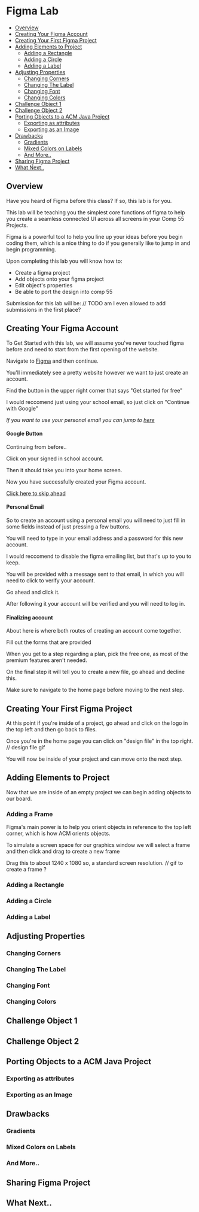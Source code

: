 # Figma Lab

- [Overview](#overview)
- [Creating Your Figma Account](#creating-your-figma-account)
- [Creating Your First Figma Project](#creating-your-first-figma-project)
- [Adding Elements to Project](#adding-elements-to-project)
  - [Adding a Rectangle](#adding-a-rectangle)
  - [Adding a Circle](#adding-a-circle)
  - [Adding a Label](#adding-a-label)
- [Adjusting Properties](#adjusting-properties)
  - [Changing Corners](#changing-corners)
  - [Changing The Label](#changing-the-label)
  - [Changing Font](#changing-font)
  - [Changing Colors](#changing-colors)
- [Challenge Object 1](#challenge-object-1)
- [Challenge Object 2](#challenge-object-2)
- [Porting Objects to a ACM Java Project](#porting-objects-to-a-acm-java-project)
  - [Exporting as attributes](#exporting-as-attributes)
  - [Exporting as an Image](#exporting-as-an-image)
- [Drawbacks](#drawbacks)
  - [Gradients](#gradients)
  - [Mixed Colors on Labels](#mixed-colors-on-labels)
  - [And More..](#and-more)
- [Sharing Figma Project](#sharing-figma-project)
- [What Next..](#what-next)

## Overview
Have you heard of Figma before this class? If so, this lab is for you. 

This lab will be teaching you the simplest core functions of figma to help you create a seamless connected UI across all screens in your Comp 55 Projects.

Figma is a powerful tool to help you line up your ideas before you begin coding them, which is a nice thing to do if you generally like to jump in and begin programming.

Upon completing this lab you will know how to:
- Create a figma project
- Add objects onto your figma project
- Edit object's properties
- Be able to port the design into comp 55

Submission for this lab will be:
// TODO am I even allowed to add submissions in the first place?

## Creating Your Figma Account
To Get Started with this lab, we will assume you've never touched figma before and need to start from the first opening of the website.

Navigate to [Figma](www.figma.com) and then continue.

You'll immediately see a pretty website however we want to just create an account.

Find the button in the upper right corner that says "Get started for free"

I would reccomend just using your school email, so just click on "Continue with Google"

_If you want to use your personal email you can jump to [here](#personal-email)_

#### Google Button
Continuing from before..

Click on your signed in school account.

Then it should take you into your home screen.

Now you have successfully created your Figma account.

[Click here to skip ahead](#finalizing-account)

#### Personal Email

So to create an account using a personal email you will need to just fill in some fields instead of just pressing a few buttons.

You will need to type in your email address and a password for this new account.

I would reccomend to disable the figma emailing list, but that's up to you to keep.

You will be provided with a message sent to that email, in which you will need to click to verify your account.

Go ahead and click it.

After following it your account will be verified and you will need to log in.

#### Finalizing account

About here is where both routes of creating an account come together.

Fill out the forms that are provided

When you get to a step regarding a plan, pick the free one, as most of the premium features aren't needed.

On the final step it will tell you to create a new file, go ahead and decline this.

Make sure to navigate to the home page before moving to the next step.

## Creating Your First Figma Project

At this point if you're inside of a project, go ahead and click on the logo in the top left and then go back to files.

Once you're in the home page you can click on "design file" in the top right.
// design file gif

You will now be inside of your project and can move onto the next step.

## Adding Elements to Project

Now that we are inside of an empty project we can begin adding objects to our board.

### Adding a Frame

Figma's main power is to help you orient objects in reference to the top left corner, which is how ACM orients objects.

To simulate a screen space for our graphics window we will select a frame and then click and drag to create a new frame

Drag this to about 1240 x 1080 so, a standard screen resolution.
// gif to create a frame ?

### Adding a Rectangle

### Adding a Circle
### Adding a Label
## Adjusting Properties
### Changing Corners
### Changing The Label
### Changing Font
### Changing Colors
## Challenge Object 1
## Challenge Object 2
## Porting Objects to a ACM Java Project
### Exporting as attributes
### Exporting as an Image
## Drawbacks
### Gradients
### Mixed Colors on Labels
### And More..
## Sharing Figma Project
## What Next..

